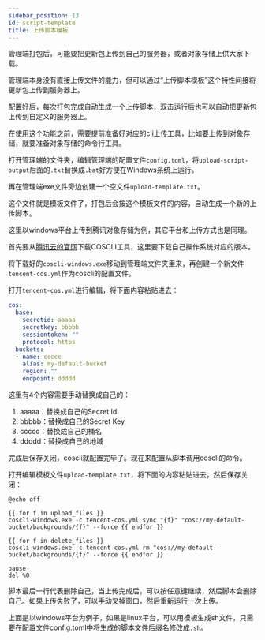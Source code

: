 ```yaml
---
sidebar_position: 13
id: script-template
title: 上传脚本模板
---
```


管理端打包后，可能要把更新包上传到自己的服务器，或者对象存储上供大家下载。

管理端本身没有直接上传文件的能力，但可以通过“上传脚本模板”这个特性间接将更新包上传到服务器上。

配置好后，每次打包完成自动生成一个上传脚本，双击运行后也可以自动把更新包上传到自定义的服务器上。

在使用这个功能之前，需要提前准备好对应的cli上传工具，比如要上传到对象存储，就要准备对象存储的命令行工具。

打开管理端的文件夹，编辑管理端的配置文件`config.toml`，将`upload-script-output`后面的`.txt`替换成`.bat`好方便在Windows系统上运行。

再在管理端exe文件旁边创建一个空文件`upload-template.txt`。

这个文件就是模板文件了，打包后会按这个模板文件的内容，自动生成一个新的上传脚本。

这里以windows平台上传到腾讯对象存储为例，其它平台和上传方式也是同理。

首先要从[腾讯云的官网](https://cloud.tencent.com/document/product/436/63144)下载COSCLI工具，这里要下载自己操作系统对应的版本。

将下载好的`coscli-windows.exe`移动到管理端文件夹里来，再创建一个新文件`tencent-cos.yml`作为coscli的配置文件。

打开`tencent-cos.yml`进行编辑，将下面内容粘贴进去：

```yaml
cos:
  base:
    secretid: aaaaa
    secretkey: bbbbb
    sessiontoken: ""
    protocol: https
  buckets:
  - name: ccccc
    alias: my-default-bucket
    region: ""
    endpoint: ddddd
```

这里有4个内容需要手动替换成自己的：

1. aaaaa：替换成自己的Secret Id
2. bbbbb：替换成自己的Secret Key
3. ccccc：替换成自己的桶名
4. ddddd：替换成自己的地域

完成后保存关闭，coscli就配置完毕了。现在来配置从脚本调用coscli的命令。

打开编辑模板文件`upload-template.txt`，将下面的内容粘贴进去，然后保存关闭：

```batch
@echo off

{{ for f in upload_files }}
coscli-windows.exe -c tencent-cos.yml sync "{f}" "cos://my-default-bucket/backgrounds/{f}" --force {{ endfor }}

{{ for f in delete_files }}
coscli-windows.exe -c tencent-cos.yml rm "cos://my-default-bucket/backgrounds/{f}" --force {{ endfor }}

pause
del %0
```

脚本最后一行代表删除自己，当上传完成后，可以按任意键继续，然后脚本会删除自己。如果上传失败了，可以手动叉掉窗口，然后重新运行一次上传。

上面是以windows平台为例子，如果是linux平台，可以用模板生成sh文件，只需要在配置文件config.toml中将生成的脚本文件后缀名修改成`.sh`。